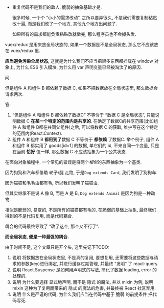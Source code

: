 - 重复代码不是我们的敌人, 脆弱的抽象基础才是.
    
    很多时候, 一个个 “小小的需求改动”, 之所以要弄很久, 不是我们需要复制粘贴改十遍, 而是我们改了一个地方, 其他九个地方出问题了.
    
    如果所有的需求都能负责粘贴改就做完, 那么程序员也不会掉头发. 
    

vuex/redux 是用来放全局状态的, 如果一个数据是不是全局状态, 那么它不应该放在 vuex/redux 里.

**应当避免污染全局状态**, 这就是为什么我们不应当把很多东西都挂载在 window 对象上, 为什么 ES6 引入模块, 为什么用 var 声明变量已经被淘汰了的原因.

问:

但是组件 A 和组件 B 都依赖了数据 C, 如果不把数据放在全局状态里, 那么数据会请求两次.

答:

1. “但是组件 A 和组件 B 都依赖了数据C” 不等价于 “数据 C 是全局状态”, 只能说明数据 C **在某一个特定的范围内是共享的**. 
在确定了数据C的共享范围(比如组件 A 和组件 B都在共同父组件)之后, 可以将数据 C 的获取, 维护写在这个特定的范围内(React.Context).
2. 组件 A 和组件 B **都用到了**数据 C 不等价于 **都依赖** 了数据C. 
举个例子, 组件 A 和组件 B 都实用了 goods[id=1] 的数据, 单它们的 id, 不来自同一个变量, 只是在当前 **恰好** 值一样, 那么数据 C 不应该抽象为一个公共状态. 

在面向对象编程中, 一个常见的错误是将两个*相似*的东西抽象为一个基类. 

因为狗狗和汽车都借助 轮子/腿 走路, 于是`Dog extends Card`, 我们发明了狗狗车.

因为猫猫和毛毛虫都有毛, 所以我们发明了猫猫虫.

但其实继承不是说 A 像 B, 而是 A 是 B, `Dog extends Animal` 是因为狗是一种动物.

相似是脆弱的, 易变的, 不是所有的猫猫都有毛的, 在脆弱的基础上抽象, 最终我们得到的不是代码复用, 而是代码耦合.

耦合的代码最终导致了 “改了这个, 那个又不行了”.

**而全局状态, 便是一种最强的耦合.**

由于时间不足, 这个文章只是开个头, 这里先记下TODO:

1. 说明 将数据放在全局状态里, 不是真的复用, 要想复用, 还需要将这些数据与请求的参数(key)进行绑定, 并进行缓存过期管理, 并最终 “发明” 了 react-query.
2. 说明 React.Suspense 是如何用声明式的写法, 简化了数据 loading, error 的处理的.
3. 说明 为什么要选择 显式地声明, 而不是 隐式 的魔法, 并以 mixin 为例, 说明 mixin 这种为了复用而带来的 隐式 的魔法的危害, 并最终被 React 社区弃用.
4. 说明 什么是严谨的代码, 为什么我们应当在代码中基于 脆弱 的前提条件 把代码写死.